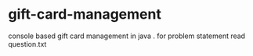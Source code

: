 # gift-card-management
console based gift card management in java . for problem statement read question.txt
